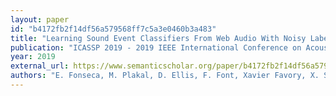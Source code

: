 ```yaml
---
layout: paper
id: "b4172fb2f14df56a579568ff7c5a3e0460b3a483"
title: "Learning Sound Event Classifiers From Web Audio With Noisy Labels"
publication: "ICASSP 2019 - 2019 IEEE International Conference on Acoustics, Speech and Signal Processing (ICASSP)"
year: 2019
external_url: https://www.semanticscholar.org/paper/b4172fb2f14df56a579568ff7c5a3e0460b3a483
authors: "E. Fonseca, M. Plakal, D. Ellis, F. Font, Xavier Favory, X. Serra"
---
```

